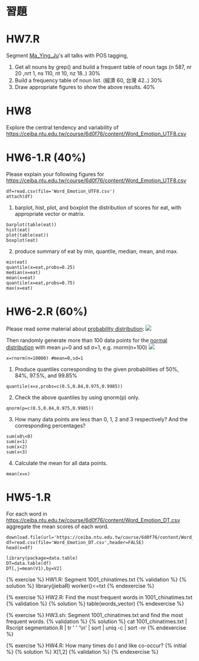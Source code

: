 # 習題

# HW7.R
Segment [Ma_Ying_Ju](http://dropbox.com/sh/pbbsla84bq6o678/AACtO1WjaMIxVh97eyWO81yNa)'s all talks with POS tagging,

1. Get all nouns by grep() and build a frequent table of noun tags (n 587, nr 20 ,nrt 1, ns 110, nt 10, nz 18..) 30%
2. Build a frequency table of noun list. (經濟 60, 台灣 42..) 30%
3. Draw appropriate figures to show the above results. 40%

# HW8
Explore the central tendency and variability of https://ceiba.ntu.edu.tw/course/6d0f76/content/Word_Emotion_UTF8.csv

# HW6-1.R (40%)
Please explain your following figures for https://ceiba.ntu.edu.tw/course/6d0f76/content/Word_Emotion_UTF8.csv
```{r}
df=read.csv(file='Word_Emotion_UTF8.csv')
attach(df)
```
1. barplot, hist, plot, and boxplot the distribution of scores for eat, with appropriate vector or matrix.
```{r}
barplot(table(eat))
hist(eat)
plot(table(eat))
boxplot(eat)
```
2. produce summary of eat by min, quantile, median, mean, and max.
```{r}
min(eat)
quantile(x=eat,probs=0.25)
median(x=eat)
mean(x=eat)
quantile(x=eat,probs=0.75)
max(x=eat)
```

# HW6-2.R (60%)
Please read some material about [probability distribution](http://books.google.com.tw/books?id=UvWkIg5E4foC):
![](http://upload.wikimedia.org/wikipedia/commons/thumb/1/12/Dice_Distribution_%28bar%29.svg/320px-Dice_Distribution_%28bar%29.svg.png)

Then randomly generate more than 100 data points for the [normal distribution](http://en.wikipedia.org/wiki/Normal_distribution) with mean μ=0 and sd σ=1, e.g. rnorm(n=100)
![](http://upload.wikimedia.org/wikipedia/commons/a/a9/Empirical_Rule.PNG)
```{r}
x=rnorm(n=10000) #mean=0,sd=1
```
1. Produce quantiles corresponding to the given probabilities of 50%, 84%, 97.5%, and 99.85%
```{r}
quantile(x=x,probs=c(0.5,0.84,0.975,0.9985))
```
2. Check the above quantiles by using qnorm(p) only.
```{r}
qnorm(p=c(0.5,0.84,0.975,0.9985))
```
3. How many data points are less than 0, 1, 2 and 3 respectively? And the corresponding percentages?
```{r}
sum(x0\<0)
sum(x<1)
sum(x<2)
sum(x<3)
```
4. Calculate the mean for all data points.
```{r}
mean(x=x)
```

# HW5-1.R
For each word in https://ceiba.ntu.edu.tw/course/6d0f76/content/Word_Emotion_DT.csv
aggregate the mean scores of each word.
```{r}
download.file(url='https://ceiba.ntu.edu.tw/course/6d0f76/content/Word_Emotion_DT.csv',destfile='Word_Emotion_DT.csv',method='wget')
df=read.csv(file='Word_Emotion_DT.csv',header=FALSE)
head(x=df)

library(package=data.table)
DT=data.table(df)
DT[,j=mean(V1),by=V2]
```

{% exercise %}
HW1.R: Segment 1001_chinatimes.txt
{% validation %}
{% solution %}
library(jiebaR)
worker()<=txt
{% endexercise %}

{% exercise %}
HW2.R: Find the most frequent words in 1001_chinatimes.txt
{% validation %}
{% solution %}
table(words_vector)
{% endexercise %}

{% exercise %}
HW3.sh: Segment 1001_chinatimes.txt and find the most frequent words.
{% validation %}
{% solution %}
cat 1001_chinatimes.txt | Rscript segmentation.R | tr ' ' '\n' | sort | uniq -c | sort -nr
{% endexercise %}

{% exercise %}
HW4.R: How many times do I and like co-occur?
{% initial %}
{% solution %}
X[1,2]
{% validation %}
{% endexercise %}
